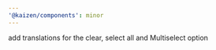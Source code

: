 ```yaml
---
'@kaizen/components': minor
---
```


add translations for the clear, select all and Multiselect option
